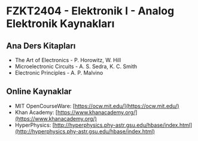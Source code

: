 # FZKT2404 - Elektronik I - Analog Elektronik Kaynakları

## Ana Ders Kitapları
- The Art of Electronics - P. Horowitz, W. Hill
- Microelectronic Circuits - A. S. Sedra, K. C. Smith
- Electronic Principles - A. P. Malvino

## Online Kaynaklar
- MIT OpenCourseWare: [https://ocw.mit.edu/](https://ocw.mit.edu/)
- Khan Academy: [https://www.khanacademy.org/](https://www.khanacademy.org/)
- HyperPhysics: [http://hyperphysics.phy-astr.gsu.edu/hbase/index.html](http://hyperphysics.phy-astr.gsu.edu/hbase/index.html)
